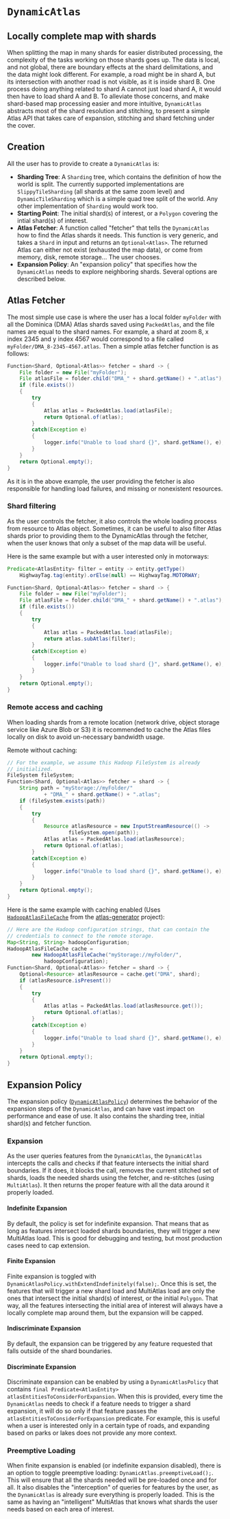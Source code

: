 # `DynamicAtlas`

## Locally complete map with shards

When splitting the map in many shards for easier distributed processing, the complexity of the tasks working on those shards goes up. The data is local, and not global, there are boundary effects at the shard delimitations, and the data might look different. For example, a road might be in shard A, but its intersection with another road is not visible, as it is inside shard B. One process doing anything related to shard A cannot just load shard A, it would then have to load shard A and B. To alleviate those concerns, and make shard-based map processing easier and more intuitive, `DynamicAtlas` abstracts most of the shard resolution and stitching, to present a simple Atlas API that takes care of expansion, stitching and shard fetching under the cover.

## Creation

All the user has to provide to create a `DynamicAtlas` is:
- **Sharding Tree**: A `Sharding` tree, which contains the definition of how the world is split. The currently supported implementations are `SlippyTileSharding` (all shards at the same zoom level) and `DynamicTileSharding` which is a simple quad tree split of the world. Any other implementation of `Sharding` would work too.
- **Starting Point**: The initial shard(s) of interest, or a `Polygon` covering the intial shard(s) of interest.
- **Atlas Fetcher**: A function called "fetcher" that tells the `DynamicAtlas` how to find the Atlas shards it needs. This function is very generic, and takes a `Shard` in input and returns an `Optional<Atlas>`. The returned Atlas can either not exist (exhausted the map data), or come from memory, disk, remote storage... The user chooses.
- **Expansion Policy**: An "expansion policy" that specifies how the `DynamicAtlas` needs to explore neighboring shards. Several options are described below.

## Atlas Fetcher

The most simple use case is where the user has a local folder `myFolder` with all the Dominica (DMA) Atlas shards saved using `PackedAtlas`, and the file names are equal to the shard names. For example, a shard at zoom 8, x index 2345 and y index 4567 would correspond to a file called `myFolder/DMA_8-2345-4567.atlas`. Then a simple atlas fetcher function is as follows:

```java
Function<Shard, Optional<Atlas>> fetcher = shard -> {
    File folder = new File("myFolder");
    File atlasFile = folder.child("DMA_" + shard.getName() + ".atlas");
    if (file.exists())
    {
        try
        {
            Atlas atlas = PackedAtlas.load(atlasFile);
            return Optional.of(atlas);
        }
        catch(Exception e)
        {
            logger.info("Unable to load shard {}", shard.getName(), e);
        }
    }
    return Optional.empty();
}
```

As it is in the above example, the user providing the fetcher is also responsible for handling load failures, and missing or nonexistent resources.

### Shard filtering

As the user controls the fetcher, it also controls the whole loading process from resource to Atlas object. Sometimes, it can be useful to also filter Atlas shards prior to providing them to the DynamicAtlas through the fetcher, when the user knows that only a subset of the map data will be useful.

Here is the same example but with a user interested only in motorways:

```java
Predicate<AtlasEntity> filter = entity -> entity.getType()
    HighwayTag.tag(entity).orElse(null) == HighwayTag.MOTORWAY;

Function<Shard, Optional<Atlas>> fetcher = shard -> {
    File folder = new File("myFolder");
    File atlasFile = folder.child("DMA_" + shard.getName() + ".atlas");
    if (file.exists())
    {
        try
        {
            Atlas atlas = PackedAtlas.load(atlasFile);
            return atlas.subAtlas(filter);
        }
        catch(Exception e)
        {
            logger.info("Unable to load shard {}", shard.getName(), e);
        }
    }
    return Optional.empty();
}
```

### Remote access and caching

When loading shards from a remote location (network drive, object storage service like Azure Blob or S3) it is recommended to cache the Atlas files locally on disk to avoid un-necessary bandwidth usage.


Remote without caching:

```java
// For the example, we assume this Hadoop FileSystem is already
// initialized.
FileSystem fileSystem;
Function<Shard, Optional<Atlas>> fetcher = shard -> {
    String path = "myStorage://myFolder/"
            + "DMA_" + shard.getName() + ".atlas";
    if (fileSystem.exists(path))
    {
        try
        {
            Resource atlasResource = new InputStreamResource(() ->
                    fileSystem.open(path));
            Atlas atlas = PackedAtlas.load(atlasResource);
            return Optional.of(atlas);
        }
        catch(Exception e)
        {
            logger.info("Unable to load shard {}", shard.getName(), e);
        }
    }
    return Optional.empty();
}
```

Here is the same example with caching enabled (Uses [`HadoopAtlasFileCache`](https://github.com/osmlab/atlas-generator/blob/4.0.9/src/main/java/org/openstreetmap/atlas/generator/tools/caching/HadoopAtlasFileCache.java) from the [atlas-generator](https://github.com/osmlab/atlas-generator) project):

```java
// Here are the Hadoop configuration strings, that can contain the
// credentials to connect to the remote storage.
Map<String, String> hadoopConfiguration;
HadoopAtlasFileCache cache =
        new HadoopAtlasFileCache("myStorage://myFolder/",
            hadoopConfiguration);
Function<Shard, Optional<Atlas>> fetcher = shard -> {
    Optional<Resource> atlasResource = cache.get("DMA", shard);
    if (atlasResource.isPresent())
    {
        try
        {
            Atlas atlas = PackedAtlas.load(atlasResource.get());
            return Optional.of(atlas);
        }
        catch(Exception e)
        {
            logger.info("Unable to load shard {}", shard.getName(), e);
        }
    }
    return Optional.empty();
}
```

## Expansion Policy

The expansion policy ([`DynamicAtlasPolicy`](policy/DynamicAtlasPolicy.java)) determines the behavior of the expansion steps of the `DynamicAtlas`, and can have vast impact on performance and ease of use. It also contains the sharding tree, initial shard(s) and fetcher function.

### Expansion

As the user queries features from the `DynamicAtlas`, the `DynamicAtlas` intercepts the calls and checks if that feature intersects the initial shard boundaries. If it does, it blocks the call, removes the current stitched set of shards, loads the needed shards using the fetcher, and re-stitches (using `MultiAtlas`). It then returns the proper feature with all the data around it properly loaded.

#### Indefinite Expansion

By default, the policy is set for indefinite expansion. That means that as long as features intersect loaded shards boundaries, they will trigger a new MultiAtlas load. This is good for debugging and testing, but most production cases need to cap extension.

#### Finite Expansion

Finite expansion is toggled with `DynamicAtlasPolicy.withExtendIndefinitely(false);`. Once this is set, the features that will trigger a new shard load and MultiAtlas load are only the ones that intersect the initial shard(s) of interest, or the initial `Polygon`. That way, all the features intersecting the initial area of interest will always have a locally complete map around them, but the expansion will be capped.

#### Indiscriminate Expansion

By default, the expansion can be triggered by any feature requested that falls outside of the shard boundaries.

#### Discriminate Expansion

Discriminate expansion can be enabled by using a `DynamicAtlasPolicy` that contains `final Predicate<AtlasEntity> atlasEntitiesToConsiderForExpansion`. When this is provided, every time the `DynamicAtlas` needs to check if a feature needs to trigger a shard expansion, it will do so only if that feature passes the `atlasEntitiesToConsiderForExpansion` predicate. For example, this is useful when a user is interested only in a certain type of roads, and expanding based on parks or lakes does not provide any more context.

### Preemptive Loading

When finite expansion is enabled (or indefinite expansion disabled), there is an option to toggle preemptive loading: `DynamicAtlas.preemptiveLoad();`. This will ensure that all the shards needed will be pre-loaded once and for all. It also disables the "interception" of queries for features by the user, as the `DynamicAtlas` is already sure everything is properly loaded. This is the same as having an "intelligent" MultiAtlas that knows what shards the user needs based on each area of interest.
